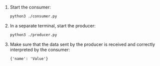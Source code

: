 1. Start the consumer:

    ```bash
    python3 ./consumer.py
    ```

1. In a separate terminal, start the producer:

    ```bash
    python3 ./producer.py
    ```

1. Make sure that the data sent by the producer is received and correctly interpreted by the consumer:

    ```text
    {'name': 'Value'}
    ```
